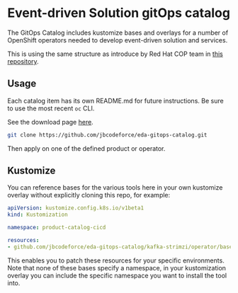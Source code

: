 # Event-driven Solution gitOps catalog

The GitOps Catalog includes kustomize bases and overlays for a number of OpenShift operators needed
to develop event-driven solution and services.

This is using the same structure as introduce by Red Hat COP team in [this repository](https://github.com/redhat-cop/gitops-catalog).

## Usage

Each catalog item has its own README.md for future instructions. Be sure to use the most recent `oc` CLI.

See the download page [here](https://mirror.openshift.com/pub/openshift-v4/x86_64/clients/ocp/stable/).

```sh
git clone https://github.com/jbcodeforce/eda-gitops-catalog.git
```

Then apply on one of the defined product or operator.

## Kustomize

You can reference bases for the various tools here in your own kustomize overlay without 
explicitly cloning this repo, for example:

```yaml
apiVersion: kustomize.config.k8s.io/v1beta1
kind: Kustomization

namespace: product-catalog-cicd

resources:
- github.com/jbcodeforce/eda-gitops-catalog/kafka-strimzi/operator/base/?ref=main
```

This enables you to patch these resources for your specific environments. 
Note that none of these bases specify a namespace, in your kustomization overlay 
you can include the specific namespace you want to install the tool into.